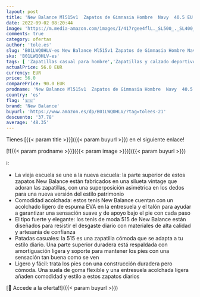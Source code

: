 ```yaml
---
layout: post
title: 'New Balance Ml515v1  Zapatos de Gimnasia Hombre  Navy  40.5 EU'
date: 2022-09-02 08:20:44
image: 'https://m.media-amazon.com/images/I/417rgee4flL._SL500_._SL400_.jpg'
comments: true
category: ofertas
author: 'tole.es'
slug: 'B01LWQ0HLV-es New Balance Ml515v1 Zapatos de Gimnasia Hombre Navy 40.5 EU'
sku: 'B01LWQ0HLV-es'
tags: [ 'Zapatillas casual para hombre','Zapatillas y calzado deportivo para hombre','Zapatos','Zapatos para hombre','Zapatos y complementos','new balance','zapatos','🇪🇸', ]
actualPrice: 56.0 EUR
currency: EUR
price: 56.0
comparePrice: 90.0 EUR
prodname: 'New Balance Ml515v1  Zapatos de Gimnasia Hombre  Navy  40.5 EU'
country: 'es'
flag: '🇪🇸'
brand: 'New Balance'
buyurl: 'https://www.amazon.es/dp/B01LWQ0HLV/?tag=tolees-21'
descuento: '37.78'
average: '48.35'
---
```


Tienes [{{< param title >}}]({{< param buyurl >}}) en el siguiente enlace!

[![{{< param prodname >}}]({{< param image >}})]({{< param buyurl >}})

ℹ️:

- La vieja escuela se une a la nueva escuela: la parte superior de estos zapatos New Balance están fabricados en una silueta vintage que adoran las zapatillas, con una superposición asimétrica en los dedos para una nueva versión del estilo patrimonio
- Comodidad acolchada: estos tenis New Balance cuentan con un acolchado ligero de espuma EVA en la entresuela y el talón para ayudar a garantizar una sensación suave y de apoyo bajo el pie con cada paso
- El tipo fuerte y elegante: los tenis de moda 515 de New Balance están diseñados para resistir el desgaste diario con materiales de alta calidad y artesanía de confianza
- Patadas casuales: la 515 es una zapatilla cómoda que se adapta a tu estilo diario. Una parte superior duradera está respaldada con amortiguación ligera y soporte para mantener los pies con una sensación tan buena como se ven
- Ligero y fácil: trata los pies con una construcción duradera pero cómoda. Una suela de goma flexible y una entresuela acolchada ligera añaden comodidad y estilo a estos zapatos diarios

[🛒 Accede a la oferta!!]({{< param buyurl >}})

